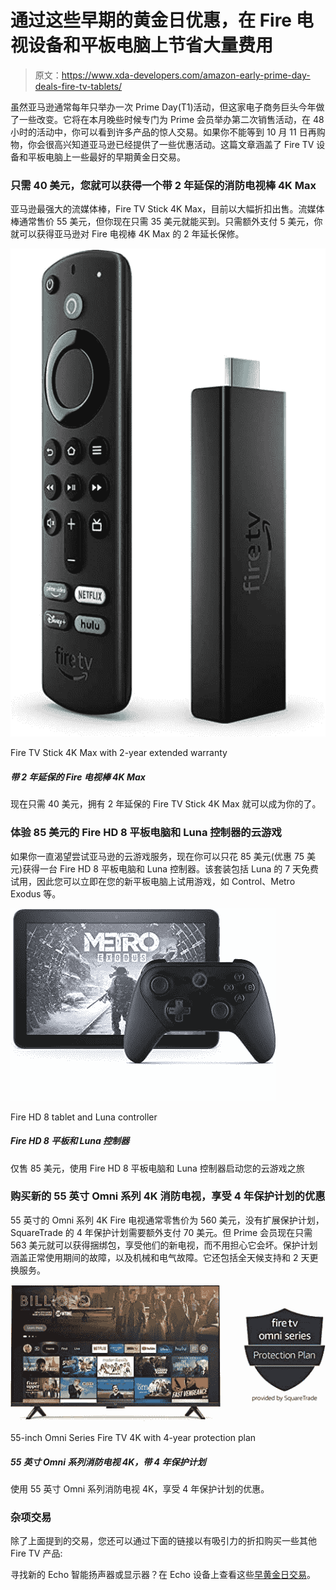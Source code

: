 # 通过这些早期的黄金日优惠，在 Fire 电视设备和平板电脑上节省大量费用

> 原文：<https://www.xda-developers.com/amazon-early-prime-day-deals-fire-tv-tablets/>

虽然亚马逊通常每年只举办一次 Prime Day(T1)活动，但这家电子商务巨头今年做了一些改变。它将在本月晚些时候专门为 Prime 会员举办第二次销售活动，在 48 小时的活动中，你可以看到许多产品的惊人交易。如果你不能等到 10 月 11 日再购物，你会很高兴知道亚马逊已经提供了一些优惠活动。这篇文章涵盖了 Fire TV 设备和平板电脑上一些最好的早期黄金日交易。

### 只需 40 美元，您就可以获得一个带 2 年延保的消防电视棒 4K Max

亚马逊最强大的流媒体棒，Fire TV Stick 4K Max，目前以大幅折扣出售。流媒体棒通常售价 55 美元，但你现在只需 35 美元就能买到。只需额外支付 5 美元，你就可以获得亚马逊对 Fire 电视棒 4K Max 的 2 年延长保修。

 <picture>![The Fire TV Stick 4K Max with a 2-year extended warranty can be yours for just $40 right now.](img/f44c5de304d66a4acaf42a241dbfd380.png)</picture> 

Fire TV Stick 4K Max with 2-year extended warranty

##### 带 2 年延保的 Fire 电视棒 4K Max

现在只需 40 美元，拥有 2 年延保的 Fire TV Stick 4K Max 就可以成为你的了。

### 体验 85 美元的 Fire HD 8 平板电脑和 Luna 控制器的云游戏

如果你一直渴望尝试亚马逊的云游戏服务，现在你可以只花 85 美元(优惠 75 美元)获得一台 Fire HD 8 平板电脑和 Luna 控制器。该套装包括 Luna 的 7 天免费试用，因此您可以立即在您的新平板电脑上试用游戏，如 Control、Metro Exodus 等。

 <picture>![Kickstart your cloud gaming journey with a Fire HD 8 tablet and Luna controller for just $85](img/5910a4f82667d819aab2c85c804c9971.png)</picture> 

Fire HD 8 tablet and Luna controller

##### Fire HD 8 平板和 Luna 控制器

仅售 85 美元，使用 Fire HD 8 平板电脑和 Luna 控制器启动您的云游戏之旅

### 购买新的 55 英寸 Omni 系列 4K 消防电视，享受 4 年保护计划的优惠

55 英寸的 Omni 系列 4K Fire 电视通常零售价为 560 美元，没有扩展保护计划，SquareTrade 的 4 年保护计划需要额外支付 70 美元。但 Prime 会员现在只需 563 美元就可以获得捆绑包，享受他们的新电视，而不用担心它会坏。保护计划涵盖正常使用期间的故障，以及机械和电气故障。它还包括全天候支持和 2 天更换服务。

 <picture>![Save big on the 4-year protection plan with the 55-inch Omni Series Fire TV 4K.](img/e4656757eb4669b51b73ead5a69054b3.png)</picture> 

55-inch Omni Series Fire TV 4K with 4-year protection plan

##### 55 英寸 Omni 系列消防电视 4K，带 4 年保护计划

使用 55 英寸 Omni 系列消防电视 4K，享受 4 年保护计划的优惠。

### 杂项交易

除了上面提到的交易，您还可以通过下面的链接以有吸引力的折扣购买一些其他 Fire TV 产品:

寻找新的 Echo 智能扬声器或显示器？在 Echo 设备上查看这些[早黄金日交易](https://www.xda-developers.com/amazon-prime-day-deals-echo-devices/)。